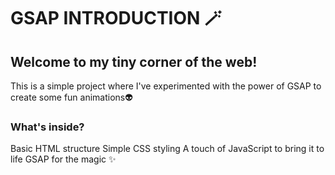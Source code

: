 # GSAP INTRODUCTION 🪄
## Welcome to my tiny corner of the web!

This is a simple project where I've experimented with the power of GSAP to create some fun animations👽

### What's inside?

Basic HTML structure
Simple CSS styling
A touch of JavaScript to bring it to life
GSAP for the magic ✨
